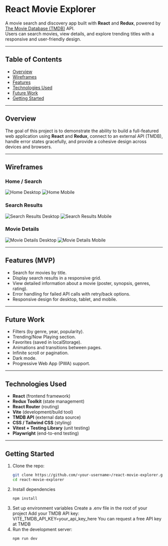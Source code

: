 # React Movie Explorer

A movie search and discovery app built with **React** and **Redux**, powered by [The Movie Database (TMDB)](https://www.themoviedb.org/) API.  
Users can search movies, view details, and explore trending titles with a responsive and user-friendly design.

---

## Table of Contents

- [Overview](#overview)
- [Wireframes](#wireframes)
- [Features](#features)
- [Technologies Used](#technologies-used)
- [Future Work](#future-work)
- [Getting Started](#getting-started)

---

## Overview

The goal of this project is to demonstrate the ability to build a full-featured web application using **React** and **Redux**, connect to an external API (TMDB), handle error states gracefully, and provide a cohesive design across devices and browsers.

---

## Wireframes

### Home / Search

![Home Desktop](./wireframes/home-desktop.jpg)
![Home Mobile](./wireframes/home-mobile.jpg)

### Search Results

![Search Results Desktop](./wireframes/results-desktop.jpg)
![Search Results Mobile](./wireframes/results-mobile.jpg)

### Movie Details

![Movie Details Desktop](./wireframes/details-desktop.jpg)
![Movie Details Mobile](./wireframes/details-mobile.jpg)

---

## Features (MVP)

- Search for movies by title.
- Display search results in a responsive grid.
- View detailed information about a movie (poster, synopsis, genres, rating).
- Error handling for failed API calls with retry/back options.
- Responsive design for desktop, tablet, and mobile.

---

## Future Work

- Filters (by genre, year, popularity).
- Trending/Now Playing section.
- Favorites (saved in localStorage).
- Animations and transitions between pages.
- Infinite scroll or pagination.
- Dark mode.
- Progressive Web App (PWA) support.

---

## Technologies Used

- **React** (frontend framework)
- **Redux Toolkit** (state management)
- **React Router** (routing)
- **Vite** (development/build tool)
- **TMDB API** (external data source)
- **CSS / Tailwind CSS** (styling)
- **Vitest + Testing Library** (unit testing)
- **Playwright** (end-to-end testing)

---

## Getting Started

1. Clone the repo:
   ```bash
   git clone https://github.com/<your-username>/react-movie-explorer.git
   cd react-movie-explorer
   ```
2. Install dependencies
   ```bash
   npm install
   ```
3. Set up environment variables
   Create a .env file in the root of your project
   Add your TMDB API key:
   VITE_TMDB_API_KEY=your_api_key_here
   You can request a free API key at TMDB
4. Run the development server:
   ```bash
   npm run dev
   ```
